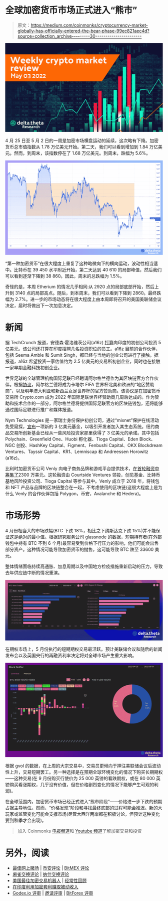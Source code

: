 # 全球加密货币市场正式进入“熊市”

> 原文：<https://medium.com/coinmonks/cryptocurrency-market-globally-has-officially-entered-the-bear-phase-99ec821aec4d?source=collection_archive---------30----------------------->

![](img/330df35a08f374172f990a27d67835ae.png)

4 月 25 日至 5 月 2 日的一周是加密市场横盘运动的延续，这次略有下降。加密货币总市值指数从 1.78 万亿美元开始。第二天，我们可以看到增加到 1.84 万亿美元。然而，到周末，该指数停在了 1.68 万亿美元。到周末，跌幅为 5.6%。

![](img/bba5656f17cc5a6c3c94b71cc504f272.png)

“第一种加密货币”在很大程度上重复了这种略微向下的横向运动，波动性相当适中。比特币在 39 450 水平附近开始，第二天达到 40 610 的局部峰值，然后我们可以看到逐渐下降到 38 860。因此，周末的总跌幅为 1.5%。

奇怪的是，本周 Etherium 的情况几乎相同:从 2920 点的局部底部开始，然后上升到 3140 点的局部高点。随后，到本周末，我们可以看到下降到 2860。最终跌幅为 2.7%。进一步的市场动态将在很大程度上由本周即将召开的美国美联储会议决定，届时将做出下一次加息决定。

# 新闻

据 TechCrunch 报道，安德森·霍洛维茨公司(a16z) [打算](https://techcrunch.com/2022/05/02/andreessen-horowitz-india/?guccounter=1&guce_referrer=aHR0cHM6Ly93d3cuZ29vZ2xlLmNvbS8&guce_referrer_sig=AQAAACYE2qE8989GoQVD7t4wDmWtHKdTN3mzLLZ7Ryr3JL9JBmQYi2mdaIs5JCYAVruldQHyEKK1ev-U2kFTHLaa4R97mt-PEoSus6bAx4dtayzRP_04999YRCoZpTC58k28witBBZn5bLP4NHUHiB48FRp4zH7Ldqt8uzYdLXyOUqJV)向印度的初创公司投资 5 亿美元。该公司还打算在印度招聘几名投资职位的员工。a16z 目前的合作伙伴，包括 Seema Amble 和 Sumit Singh，都已经与当地的创业公司进行了接触。据报道，a16z 希望投资一家估值约为 2.5 亿美元的交易所初创企业，同时也在接触一家早期金融科技初创企业。

世界足球的全球管理机构国际足联已经聘请阿尔格兰德作为其区块链官方合作伙伴。根据[协议](https://www.fifa.com/about-fifa/president/media-releases/fifa-announces-partnership-with-blockchain-innovator-algorand)，阿尔格兰德将成为卡塔尔 FIFA 世界杯北美和欧洲的“地区赞助商”，以及明年澳大利亚和新西兰女足世界杯的官方赞助商。该协议是在加密货币交易所 Crypto.com 成为 2022 年国际足联世界杯赞助商几周后达成的。作为赞助和技术合作的一部分，阿尔格兰德将提供国际足联官方的区块链钱包，还将能够通过国际足联进行推广和媒体报道。

Nym Technologies 是一家瑞士身份保护初创公司，通过“mixnet”保护在线活动免受窥探，[宣布](https://cointelegraph.com/news/nym-technologies-raises-300m-to-advance-internet-privacy-sending-token-price-up)一项新的 3 亿美元基金，以吸引开发者加入其生态系统。纽约商品交易所创新基金已经从一些风险投资家那里获得了 3 亿美元的承诺。其中包括 Polychain、Greenfield One、Huobi 孵化器、Tioga Capital、Eden Block、NGC 创投、HashKey Capital、Figment、Fenbushi Capital、OKX Blockdream Ventures、Tayssir Capital、KR1、Lemniscap 和 Andreessen Horowitz (a16z)。

比利时加密货币公司 Venly 向电子商务品牌和游戏平台提供技术，[在首轮融资中筹集了](https://www.theblockcrypto.com/post/143844/crypto-wallet-firm-venly-raises-23-million-in-series-a-funding)2300 万美元。这轮融资由 Courtside Ventures 领投，创见基金、比特币基地风险投资公司、Tioga Capital 等参与其中。Venly 成立于 2018 年，将钱包和 NFT 产品与品牌的区块链整合在一起，不考虑使用的区块链(这很大程度上是为什么 Venly 的合作伙伴包括 Polygon，币安，Avalanche 和 Hedera)。

# 市场形势

4 月份相当大的市场跌幅(BTC 下跌 18%，相比之下纳斯达克下跌 15%)并不能保证这是绝对的最小值。根据研究服务公司 glassnode 的数据，短期持有者(在外部钱包中持有 BTC 不到 6 个月)最容易受到价格下行压力的影响，他们可能会出售部分资产。这种情况可能导致加密货币的抛售，这可能导致 BTC 跌至 33600 美元。

整体情绪面临持续高通胀、加息周期以及中国地方检疫措施重新启动的压力，导致去年供应链中断的情况重演。

![](img/72df450a416d896570d6374a5fdebd47.png)

在期权市场上，5 月份执行的短期期权交易最活跃。预计美联储会议和随后的新闻发布会以及英国央行的再融资利率决定将对全球市场产生重大影响。

![](img/e3640a13bee99599f5322bb213ed2437.png)

根据 gvol 的数据，在上周的大宗交易中，交易员更倾向于押注美联储会议后波动性上升，交易短期罢工。另一种选择是在预期全球环境变化的情况下购买长期期权——这种交易(在 9 月份购买行使价为 25 000 英镑的看跌期权，或在 80 000 英镑购买看涨期权，几乎没有价值，但在价格剧烈变化的情况下能够产生可观的利润)。

在全球范围内，加密货币市场已经正式进入“熊市阶段”——价格进一步下跌的预期占据主导地位。然而，“价格发现”阶段和寻找最终底部的过程可能会推迟。新的大玩家或监管变化可能会支撑市场(尽管大西洋两岸都在积极讨论，但预计这种变化要到秋季才会出现)。

> 加入 Coinmonks [电报频道](https://t.me/coincodecap)和 [Youtube 频道](https://www.youtube.com/c/coinmonks/videos)了解加密交易和投资

# 另外，阅读

*   [最佳网上赌场](https://coincodecap.com/best-online-casinos) | [币安评论](/coinmonks/binance-review-ee10d3bf3b6e) | [BitMEX 评论](https://coincodecap.com/bitmex-review)
*   [麻雀交换评论](https://coincodecap.com/sparrow-exchange-review) | [纳什交换评论](https://coincodecap.com/nash-exchange-review)
*   [美国最佳加密交易机器人](https://coincodecap.com/crypto-trading-bots-in-the-us) | [经常性回顾](https://coincodecap.com/changelly-review)
*   [在印度利用加密套利赚取被动收入](https://coincodecap.com/crypto-arbitrage-in-india)
*   [Godex.io 评审](/coinmonks/godex-io-review-7366086519fb) | [邀请评审](/coinmonks/invity-review-70f3030c0502) | [BitForex 评审](https://coincodecap.com/bitforex-review)